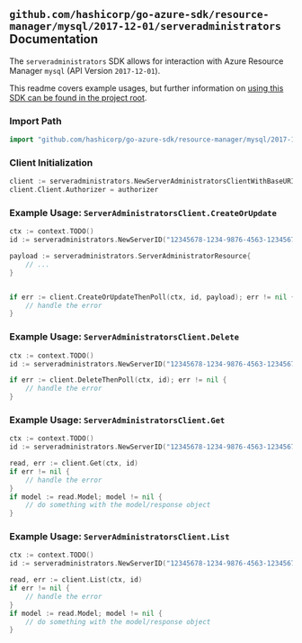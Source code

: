 
## `github.com/hashicorp/go-azure-sdk/resource-manager/mysql/2017-12-01/serveradministrators` Documentation

The `serveradministrators` SDK allows for interaction with Azure Resource Manager `mysql` (API Version `2017-12-01`).

This readme covers example usages, but further information on [using this SDK can be found in the project root](https://github.com/hashicorp/go-azure-sdk/tree/main/docs).

### Import Path

```go
import "github.com/hashicorp/go-azure-sdk/resource-manager/mysql/2017-12-01/serveradministrators"
```


### Client Initialization

```go
client := serveradministrators.NewServerAdministratorsClientWithBaseURI("https://management.azure.com")
client.Client.Authorizer = authorizer
```


### Example Usage: `ServerAdministratorsClient.CreateOrUpdate`

```go
ctx := context.TODO()
id := serveradministrators.NewServerID("12345678-1234-9876-4563-123456789012", "example-resource-group", "serverName")

payload := serveradministrators.ServerAdministratorResource{
	// ...
}


if err := client.CreateOrUpdateThenPoll(ctx, id, payload); err != nil {
	// handle the error
}
```


### Example Usage: `ServerAdministratorsClient.Delete`

```go
ctx := context.TODO()
id := serveradministrators.NewServerID("12345678-1234-9876-4563-123456789012", "example-resource-group", "serverName")

if err := client.DeleteThenPoll(ctx, id); err != nil {
	// handle the error
}
```


### Example Usage: `ServerAdministratorsClient.Get`

```go
ctx := context.TODO()
id := serveradministrators.NewServerID("12345678-1234-9876-4563-123456789012", "example-resource-group", "serverName")

read, err := client.Get(ctx, id)
if err != nil {
	// handle the error
}
if model := read.Model; model != nil {
	// do something with the model/response object
}
```


### Example Usage: `ServerAdministratorsClient.List`

```go
ctx := context.TODO()
id := serveradministrators.NewServerID("12345678-1234-9876-4563-123456789012", "example-resource-group", "serverName")

read, err := client.List(ctx, id)
if err != nil {
	// handle the error
}
if model := read.Model; model != nil {
	// do something with the model/response object
}
```
